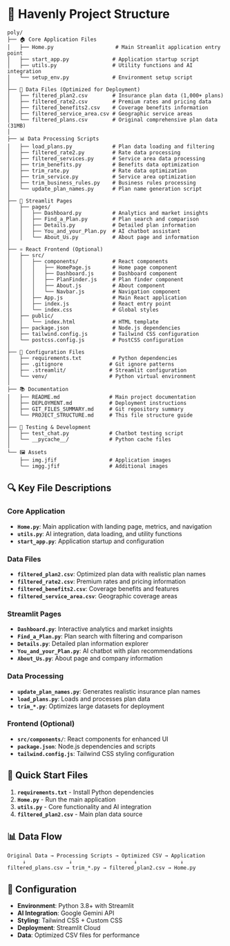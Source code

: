 # 📁 Havenly Project Structure

```
poly/
├── 🏠 Core Application Files
│   ├── Home.py                    # Main Streamlit application entry point
│   ├── start_app.py              # Application startup script
│   ├── utils.py                  # Utility functions and AI integration
│   └── setup_env.py              # Environment setup script
│
├── 📄 Data Files (Optimized for Deployment)
│   ├── filtered_plan2.csv        # Insurance plan data (1,000+ plans)
│   ├── filtered_rate2.csv        # Premium rates and pricing data
│   ├── filtered_benefits2.csv    # Coverage benefits information
│   ├── filtered_service_area.csv # Geographic service areas
│   └── filtered_plans.csv        # Original comprehensive plan data (31MB)
│
├── 📊 Data Processing Scripts
│   ├── load_plans.py             # Plan data loading and filtering
│   ├── filtered_rate2.py         # Rate data processing
│   ├── filtered_services.py      # Service area data processing
│   ├── trim_benefits.py          # Benefits data optimization
│   ├── trim_rate.py              # Rate data optimization
│   ├── trim_service.py           # Service area optimization
│   ├── trim_business_rules.py    # Business rules processing
│   └── update_plan_names.py      # Plan name generation script
│
├── 🎯 Streamlit Pages
│   ├── pages/
│   │   ├── Dashboard.py          # Analytics and market insights
│   │   ├── Find_a_Plan.py        # Plan search and comparison
│   │   ├── Details.py            # Detailed plan information
│   │   ├── You_and_your_Plan.py  # AI chatbot assistant
│   │   └── About_Us.py           # About page and information
│
├── ⚛️ React Frontend (Optional)
│   ├── src/
│   │   ├── components/           # React components
│   │   │   ├── HomePage.js       # Home page component
│   │   │   ├── Dashboard.js      # Dashboard component
│   │   │   ├── PlanFinder.js     # Plan finder component
│   │   │   ├── About.js          # About component
│   │   │   └── Navbar.js         # Navigation component
│   │   ├── App.js                # Main React application
│   │   ├── index.js              # React entry point
│   │   └── index.css             # Global styles
│   ├── public/
│   │   └── index.html            # HTML template
│   ├── package.json              # Node.js dependencies
│   ├── tailwind.config.js        # Tailwind CSS configuration
│   └── postcss.config.js         # PostCSS configuration
│
├── 🔧 Configuration Files
│   ├── requirements.txt          # Python dependencies
│   ├── .gitignore               # Git ignore patterns
│   ├── .streamlit/              # Streamlit configuration
│   └── venv/                    # Python virtual environment
│
├── 📚 Documentation
│   ├── README.md                # Main project documentation
│   ├── DEPLOYMENT.md            # Deployment instructions
│   ├── GIT_FILES_SUMMARY.md     # Git repository summary
│   └── PROJECT_STRUCTURE.md     # This file structure guide
│
├── 🧪 Testing & Development
│   ├── test_chat.py             # Chatbot testing script
│   └── __pycache__/             # Python cache files
│
└── 🖼️ Assets
    ├── img.jfif                 # Application images
    └── imgg.jfif                # Additional images
```

## 🔍 Key File Descriptions

### **Core Application**
- **`Home.py`**: Main application with landing page, metrics, and navigation
- **`utils.py`**: AI integration, data loading, and utility functions
- **`start_app.py`**: Application startup and configuration

### **Data Files**
- **`filtered_plan2.csv`**: Optimized plan data with realistic plan names
- **`filtered_rate2.csv`**: Premium rates and pricing information
- **`filtered_benefits2.csv`**: Coverage benefits and features
- **`filtered_service_area.csv`**: Geographic coverage areas

### **Streamlit Pages**
- **`Dashboard.py`**: Interactive analytics and market insights
- **`Find_a_Plan.py`**: Plan search with filtering and comparison
- **`Details.py`**: Detailed plan information explorer
- **`You_and_your_Plan.py`**: AI chatbot with plan recommendations
- **`About_Us.py`**: About page and company information

### **Data Processing**
- **`update_plan_names.py`**: Generates realistic insurance plan names
- **`load_plans.py`**: Loads and processes plan data
- **`trim_*.py`**: Optimizes large datasets for deployment

### **Frontend (Optional)**
- **`src/components/`**: React components for enhanced UI
- **`package.json`**: Node.js dependencies and scripts
- **`tailwind.config.js`**: Tailwind CSS styling configuration

## 🚀 Quick Start Files

1. **`requirements.txt`** - Install Python dependencies
2. **`Home.py`** - Run the main application
3. **`utils.py`** - Core functionality and AI integration
4. **`filtered_plan2.csv`** - Main plan data source

## 📊 Data Flow

```
Original Data → Processing Scripts → Optimized CSV → Application
     ↓              ↓                    ↓              ↓
filtered_plans.csv → trim_*.py → filtered_plan2.csv → Home.py
```

## 🔧 Configuration

- **Environment**: Python 3.8+ with Streamlit
- **AI Integration**: Google Gemini API
- **Styling**: Tailwind CSS + Custom CSS
- **Deployment**: Streamlit Cloud
- **Data**: Optimized CSV files for performance 
